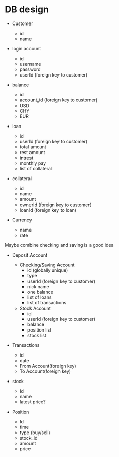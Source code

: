 # DB design

- Customer
  - id
  - name

- login account
  - id
  - username
  - password
  - userId (foreign key to customer)

- balance
  - id
  - account_id (foreign key to customer)
  - USD
  - CHY
  - EUR

- loan
  - id
  - userId (foreign key to customer)
  - total amount
  - rest amount
  - intrest
  - monthly pay
  - list of collateral

- collateral
  - id
  - name
  - amount
  - ownerId (foreign key to customer)
  - loanId (foreign key to loan)

- Currency
  - name
  - rate

Maybe combine checking and saving is a good idea

- Deposit Account
  - Checking/Saving Account
    - id (globally unique)
    - type
    - userId (foreign key to customer)
    - nick name
    - one balance
    - list of loans
    - list of transactions
  - Stock Account
    - id
    - userId (foreign key to customer)
    - balance
    - position list
    - stock list

- Transactions
  - id
  - date
  - From Account(foreign key)
  - To Account(foreign key)

- stock
  - Id
  - name
  - latest price?

- Position
  - Id
  - time
  - type (buy/sell)
  - stock_id
  - amount
  - price
